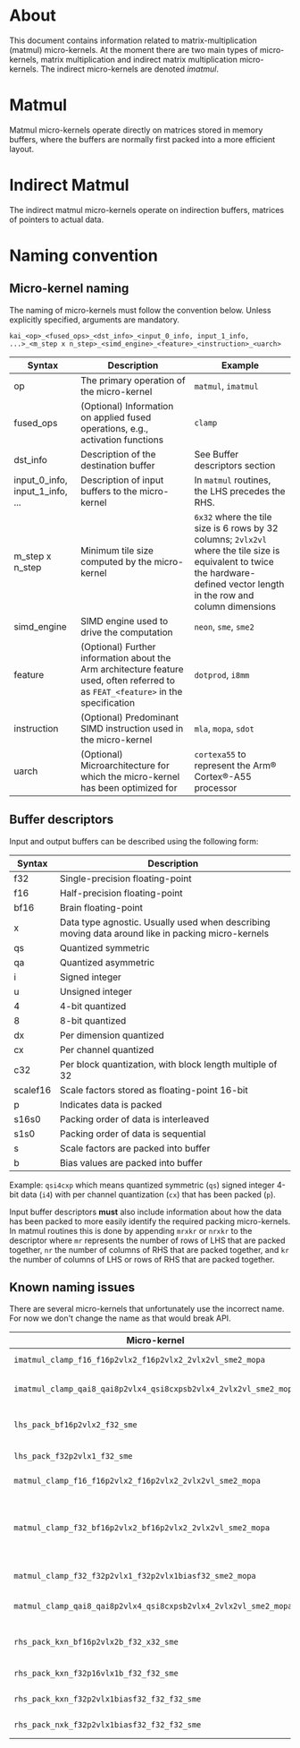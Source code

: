 <!--
    SPDX-FileCopyrightText: Copyright 2024-2025 Arm Limited and/or its affiliates <open-source-office@arm.com>

    SPDX-License-Identifier: Apache-2.0
-->

# About

This document contains information related to matrix-multiplication (matmul)
micro-kernels. At the moment there are two main types of micro-kernels, matrix
multiplication and indirect matrix multiplication micro-kernels. The indirect
micro-kernels are denoted _imatmul_.

# Matmul

Matmul micro-kernels operate directly on matrices stored in memory buffers, where the
buffers are normally first packed into a more efficient layout.

# Indirect Matmul

The indirect matmul micro-kernels operate on indirection buffers, matrices of pointers
to actual data.

# Naming convention

## Micro-kernel naming

The naming of micro-kernels must follow the convention below. Unless explicitly specified, arguments are mandatory.

`kai_<op>_<fused_ops>_<dst_info>_<input_0_info, input_1_info, ...>_<m_step x n_step>_<simd_engine>_<feature>_<instruction>_<uarch>`

| Syntax                          | Description                                                                                                                        | Example                                                                                                                                                                     |
|---------------------------------|------------------------------------------------------------------------------------------------------------------------------------|-----------------------------------------------------------------------------------------------------------------------------------------------------------------------------|
| op                              | The primary operation of the micro-kernel                                                                                           | `matmul`, `imatmul `                                                                                                                                                        |
| fused_ops                       | (Optional) Information on applied fused operations, e.g., activation functions                                                     | `clamp`                                                                                                                                                                     |
| dst_info                        | Description of the destination buffer                                                                                              | See Buffer descriptors section                                                                                                                                              |
| input_0_info, input_1_info, ... | Description of input buffers to the micro-kernel                                                                                    | In `matmul` routines, the LHS precedes the RHS.                                                                                                                             |                                                                                                                                                                                    |
| m_step x n_step                 | Minimum tile size computed by the micro-kernel                                                                                      | `6x32` where the tile size is 6 rows by 32 columns; `2vlx2vl` where the tile size is equivalent to twice the hardware-defined vector length in the row and column dimensions |
| simd_engine                     | SIMD engine used to drive the computation                                                                                          | `neon`, `sme`, `sme2`                                                                                                                                                       |
| feature                         | (Optional) Further information about the Arm architecture feature used, often referred to as `FEAT_<feature>` in the specification | `dotprod`, `i8mm `                                                                                                                                                          |
| instruction                     | (Optional) Predominant SIMD instruction used in the micro-kernel                                                                    | `mla`, `mopa`, `sdot`                                                                                                                                                       |
| uarch                           | (Optional) Microarchitecture for which the micro-kernel has been optimized for                                                      | `cortexa55` to represent the Arm® Cortex®-A55 processor                                                                                                                     |

## Buffer descriptors

Input and output buffers can be described using the following form:

| Syntax   | Description                                                                                       |
|----------|---------------------------------------------------------------------------------------------------|
| f32      | Single-precision floating-point                                                                   |
| f16      | Half-precision floating-point                                                                     |
| bf16     | Brain floating-point                                                                              |
| x        | Data type agnostic. Usually used when describing moving data around like in packing micro-kernels |
| qs       | Quantized symmetric                                                                               |
| qa       | Quantized asymmetric                                                                              |
| i        | Signed integer                                                                                    |
| u        | Unsigned integer                                                                                  |
| 4        | 4-bit quantized                                                                                   |
| 8        | 8-bit quantized                                                                                   |
| dx       | Per dimension quantized                                                                           |
| cx       | Per channel quantized                                                                             |
| c32      | Per block quantization, with block length multiple of 32                                          |
| scalef16 | Scale factors stored as floating-point 16-bit                                                     |
| p        | Indicates data is packed                                                                          |
| s16s0    | Packing order of data is interleaved                                                              |
| s1s0     | Packing order of data is sequential                                                               |
| s        | Scale factors are packed into buffer                                                              |
| b        | Bias values are packed into buffer                                                                |

Example: `qsi4cxp` which means quantized symmetric (`qs`) signed integer 4-bit data (`i4`) with per channel quantization (`cx`) that has been packed (`p`).

Input buffer descriptors **must** also include information about how the data has been packed to more easily identify the required packing micro-kernels. In matmul routines this is done by appending `mrxkr` or `nrxkr` to the descriptor where `mr` represents the number of rows of LHS that are packed together, `nr` the number of columns of RHS that are packed together, and `kr` the number of columns of LHS or rows of RHS that are packed together.

## Known naming issues

There are several micro-kernels that unfortunately use the incorrect name. For now we don't change the name as that would break API.

| Micro-kernel                                                     | Correct name                                                     | Comment                     |
| ---------------------------------------------------------------- | ---------------------------------------------------------------- | --------------------------- |
| `imatmul_clamp_f16_f16p2vlx2_f16p2vlx2_2vlx2vl_sme2_mopa`        | `imatmul_clamp_f16_f16p2vlx2_f16p2vlx2b_2vlx2vl_sme2_mopa`       | Missing bias `b`            |
| `imatmul_clamp_qai8_qai8p2vlx4_qsi8cxpsb2vlx4_2vlx2vl_sme2_mopa` | `imatmul_clamp_qai8_qai8p2vlx4_qsi8cxp2vlx4sb_2vlx2vl_sme2_mopa` | Misplaced scaling+bias `sb` |
| `lhs_pack_bf16p2vlx2_f32_sme`                                    | `lhs_pack_bf16p2vlx2_f32_sme2`                                   | Incorrectly indicating SME  |
| `lhs_pack_f32p2vlx1_f32_sme`                                     | `lhs_pack_x32p2vlx1_x32_sme`                                     | Legacy naming               |
| `matmul_clamp_f16_f16p2vlx2_f16p2vlx2_2vlx2vl_sme2_mopa`         | `kai_matmul_clamp_f16_f16p2vlx2_f16p2vlx2b_2vlx2vl_sme2_mopa`    | Missing bias `b`            |
| `matmul_clamp_f32_bf16p2vlx2_bf16p2vlx2_2vlx2vl_sme2_mopa`       | `matmul_clamp_f32_bf16p2vlx2_bf16p2vlx2b_2vlx2vl_sme2_mopa`      | Also placed in incorrect directory (`fp32_...` should be `f32_...`) |
| `matmul_clamp_f32_f32p2vlx1_f32p2vlx1biasf32_sme2_mopa`          | `matmul_clamp_f32_f32p2vlx1_f32p2vlx1b_2vlx2vl_sme2_mopa`        | Legacy naming               |
| `matmul_clamp_qai8_qai8p2vlx4_qsi8cxpsb2vlx4_2vlx2vl_sme2_mopa`  | `matmul_clamp_qai8_qai8p2vlx4_qsi8cxp2vlx4sb_2vlx2vl_sme2_mopa`  | Misplaced scaling+bias `sb` |
| `rhs_pack_kxn_bf16p2vlx2b_f32_x32_sme`                           | `rhs_pack_kxn_bf16p2vlx2b_f32_f32_sme2`                          | Incorrectly indicating SME  |
| `rhs_pack_kxn_f32p16vlx1b_f32_f32_sme`                           | `rhs_pack_kxn_x32p16vlx1b_x32_x32_sme`                           | Legacy naming               |
| `rhs_pack_kxn_f32p2vlx1biasf32_f32_f32_sme`                      | `rhs_pack_kxn_x32p2vlx1b_x32_x32_sme`                            | Legacy naming               |
| `rhs_pack_nxk_f32p2vlx1biasf32_f32_f32_sme`                      | `rhs_pack_nxk_x32p2vlx1b_x32_x32_sme`                            | Legacy naming               |
